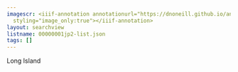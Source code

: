 ```yaml
---
imagescr: <iiif-annotation annotationurl="https://dnoneill.github.io/annotate/annotations/00000001jp2-3.json"
  styling="image_only:true"></iiif-annotation>
layout: searchview
listname: 00000001jp2-list.json
tags: []
---
```

Long Island
